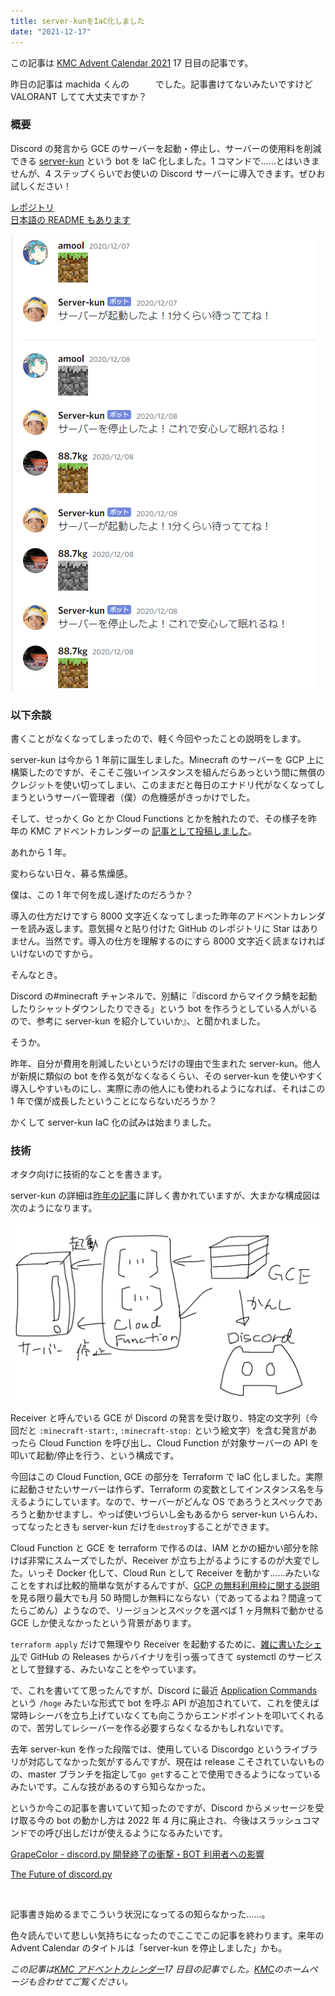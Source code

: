 ```yaml
---
title: server-kunをIaC化しました
date: "2021-12-17"
---
```


この記事は [KMC Advent Calendar 2021](https://adventar.org/calendars/6895) 17 日目の記事です。

昨日の記事は machida くんの　　　でした。記事書けてないみたいですけど VALORANT してて大丈夫ですか？

### 概要

Discord の発言から GCE のサーバーを起動・停止し、サーバーの使用料を削減できる [server-kun](https://github.com/kypkyp/server-kun) という bot を IaC 化しました。1 コマンドで……とはいきませんが、4 ステップくらいでお使いの Discord サーバーに導入できます。ぜひお試しください！

[レポジトリ](https://github.com/kypkyp/server-kun)  
[日本語の README もあります](https://github.com/kypkyp/server-kun/blob/master/README.ja.md)

![Discord #minecraft](../../assets/server-kun/discord.png)

### 以下余談

書くことがなくなってしまったので、軽く今回やったことの説明をします。

server-kun は今から 1 年前に誕生しました。Minecraft のサーバーを GCP 上に構築したのですが、そこそこ強いインスタンスを組んだらあっという間に無償のクレジットを使い切ってしまい、このままだと毎日のエナドリ代がなくなってしまうというサーバー管理者（僕）の危機感がきっかけでした。

そして、せっかく Go とか Cloud Functions とかを触れたので、その様子を昨年の KMC アドベントカレンダーの [記事として投稿しました](../server-kun)。

あれから 1 年。

変わらない日々、募る焦燥感。

僕は、この 1 年で何を成し遂げたのだろうか？

導入の仕方だけですら 8000 文字近くなってしまった昨年のアドベントカレンダーを読み返します。意気揚々と貼り付けた GitHub のレポジトリに Star はありません。当然です。導入の仕方を理解するのにすら 8000 文字近く読まなければいけないのですから。

そんなとき。

Discord の#minecraft チャンネルで、別鯖に『discord からマイクラ鯖を起動したりシャットダウンしたりできる」という bot を作ろうとしている人がいるので、参考に server-kun を紹介していいか』、と聞かれました。

そうか。

昨年、自分が費用を削減したいというだけの理由で生まれた server-kun。他人が新規に類似の bot を作る気がなくなるくらい、その server-kun を使いやすく導入しやすいものにし、実際に赤の他人にも使われるようになれば、それはこの 1 年で僕が成長したということにならないだろうか？

かくして server-kun IaC 化の試みは始まりました。

### 技術

オタク向けに技術的なことを書きます。

server-kun の詳細は[昨年の記事](../server-kun)に詳しく書かれていますが、大まかな構成図は次のようになります。

![図](../../assets/server-kun2/zu.png)

Receiver と呼んでいる GCE が Discord の発言を受け取り、特定の文字列（今回だと `:minecraft-start:`, `:minecraft-stop:` という絵文字）を含む発言があったら Cloud Function を呼び出し、Cloud Function が対象サーバーの API を叩いて起動/停止を行う、という構成です。

今回はこの Cloud Function, GCE の部分を Terraform で IaC 化しました。実際に起動させたいサーバーは作らず、Terraform の変数としてインスタンス名を与えるようにしています。なので、サーバーがどんな OS であろうとスペックであろうと動かせますし、やっぱ使いづらいし金もあるから server-kun いらんわ、ってなったときも server-kun だけを`destroy`することができます。

Cloud Function と GCE を terraform で作るのは、IAM とかの細かい部分を除けば非常にスムーズでしたが、Receiver が立ち上がるようにするのが大変でした。いっそ Docker 化して、Cloud Run として Receiver を動かす……みたいなことをすれば比較的簡単な気がするんですが、[GCP の無料利用枠に関する説明](https://cloud.google.com/free/docs/gcp-free-tier/#cloud-run)を見る限り最大でも月 50 時間しか無料にならない（であってるよね？間違ってたらごめん）ようなので、リージョンとスペックを選べば 1 ヶ月無料で動かせる GCE しか使えなかったという背景があります。

`terraform apply` だけで無理やり Receiver を起動するために、[雑に書いたシェル](https://github.com/kypkyp/server-kun/blob/master/infra/scripts/setup_receiver.sh)で GitHub の Releases からバイナリを引っ張ってきて systemctl のサービスとして登録する、みたいなことをやっています。

で、これを書いてて思ったんですが、Discord に最近 [Application Commands](https://discord.com/developers/docs/interactions/application-commands) という `/hoge` みたいな形式で bot を呼ぶ API が追加されていて、これを使えば常時レシーバを立ち上げていなくても向こうからエンドポイントを叩いてくれるので、苦労してレシーバーを作る必要すらなくなるかもしれないです。

去年 server-kun を作った段階では、使用している Discordgo というライブラリが対応してなかった気がするんですが、現在は release こそされていないものの、master ブランチを指定して`go get`することで使用できるようになっているみたいです。こんな技があるのすら知らなかった。

というか今この記事を書いていて知ったのですが、Discord からメッセージを受け取る今の bot の動かし方は 2022 年 4 月に廃止され、今後はスラッシュコマンドでの呼び出しだけが使えるようになるみたいです。

[GrapeColor - discord.py 開発終了の衝撃・BOT 利用者への影響](https://note.com/grapecolor/n/nb16071ae81bf)

[The Future of discord.py](https://gist.github.com/Rapptz/4a2f62751b9600a31a0d3c78100287f1)

<br>

記事書き始めるまでこういう状況になってるの知らなかった……。

色々読んでいて悲しい気持ちになったのでここでこの記事を終わります。来年の Advent Calendar のタイトルは「server-kun を停止しました」かも。

_この記事は[KMC アドベントカレンダー](https://adventar.org/calendars/6895)17 日目の記事でした。[KMC](https://www.kmc.gr.jp/)のホームページも合わせてご覧ください。_
